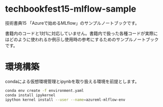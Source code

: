 # techbookfest15-mlflow-sample

技術書典15 「Azureで始めるMLflow」のサンプルノートブックです。

書籍内のコードと1対1に対応していません。書籍内で扱った各種コードが実際にはどのように使われるか例示し使用時の参考にするためのサンプルノートブックです。

# 環境構築

condaによる仮想環境管理とipynbを取り扱える環境を前提とします。

```bash
conda env create -f environment.yaml
conda install ipykernel
ipython kernel install --user --name=azureml-mlflow-env
```
